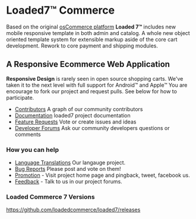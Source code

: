 # Loaded7&trade; Commerce
Based on the original [osCommerce platform](http://www.oscommerce.com "osCommerce Online Merchant") __Loaded 7&trade;__ includes new mobile responsive template in both admin and catalog.
A whole new object oriented template system for extensible markup aside of the core cart development. Rework to core payment and shipping modules.
## A Responsive Ecommerce Web Application
**Responsive Design** is rarely seen in open source shopping carts. We've taken it to the next level with full support for Android&trade; and Apple&trade;
You are encourage to fork our project and request pulls. See below for how to participate.

- [Contributors] A graph of our community contributors
- [Documentation] loaded7 project documentation
- [Feature Requests] Vote or create issues and ideas
- [Developer Forums] Ask our community developers questions or comments


### How you can help
* [Language Translations] Our langauge project.
* [Bug Reports] Please post and vote on them!
* [Promotion] - Visit project home page and pingback, tweet, facebook us.
* [Feedback] - Talk to us in our project forums.

### Loaded Commerce 7 Versions
https://github.com/loadedcommerce/loaded7/releases

[Contributors]: https://github.com/loadedcommerce/loaded7/graphs/contributors/
[Documentation]: http://www.docs.loaded7.com/
[Feature Requests]: http://50.63.86.50/HelpDesk/Ideas.aspx
[Bug Reports]: http://50.63.86.50/HelpDesk/Issues.aspx
[Developer Forums]: http://loaded7.com/community/forums/main/developer-forum/
[Language Translations]: https://githubt.com/loadedcommerce/loaded7-langauges/
[Feedback]: http://www.loaded7.com/forums/
[Promotion]: http://www.loaded7.com/
